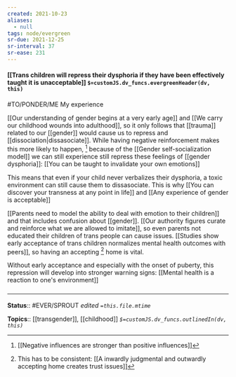 ```yaml
---
created: 2021-10-23
aliases:
  - null
tags: node/evergreen
sr-due: 2021-12-25
sr-interval: 37
sr-ease: 231
---
```


#### [[Trans children will repress their dysphoria if they have been effectively taught it is unacceptable]] `$=customJS.dv_funcs.evergreenHeader(dv, this)`

#TO/PONDER/ME My experience

 [[Our understanding of gender begins at a very early age]] and [[We carry our childhood wounds into adulthood]], so it only follows that [[trauma]] related to our [[gender]] would cause us to repress and [[dissociation|dissasociate]]. While having negative reinforcement makes this more likely to happen, [^1] because of the [[Gender self-socialization model]] we can still experience still repress these feelings of [[gender dysphoria]]: [[You can be taught to invalidate your own emotions]]

[^1]: [[Negative influences are stronger than positive influences]]

This means that even if your child never verbalizes their dysphoria, a toxic environment can still cause them to dissasociate. 
This is why [[You can discover your transness at any point in life]] and [[Any experience of gender is acceptable]]

[[Parents need to model the ability to deal with emotion to their children]] and that includes confusion about [[gender]].
[[Our authority figures curate and reinforce what we are allowed to imitate]], so even parents not educated their children of trans people can cause issues.
[[Studies show early acceptance of trans children normalizes mental health outcomes with peers]], so having an accepting [^2] home is vital.

[^2]: This has to be consistent: [[A inwardly judgmental and outwardly accepting home creates trust issues]]

Without early acceptance and especially with the onset of puberty, this repression will develop into stronger warning signs: [[Mental health is a reaction to one's environment]] 


### <hr class="footnote"/>

**Status**:: #EVER/SPROUT 
*edited `=this.file.mtime`*

**Topics**:: [[transgender]], [[childhood]]
*`$=customJS.dv_funcs.outlinedIn(dv, this)`*